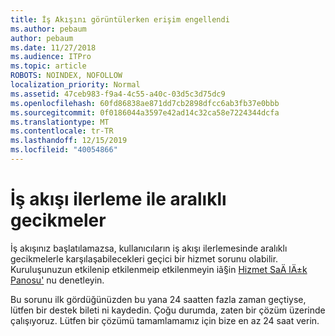 ```yaml
---
title: İş Akışını görüntülerken erişim engellendi
ms.author: pebaum
author: pebaum
ms.date: 11/27/2018
ms.audience: ITPro
ms.topic: article
ROBOTS: NOINDEX, NOFOLLOW
localization_priority: Normal
ms.assetid: 47ceb983-f9a4-4c55-a40c-03d5c3d75dc9
ms.openlocfilehash: 60fd86838ae871dd7cb2898dfcc6ab3fb37e0bbb
ms.sourcegitcommit: 0f0186044a3597e42ad14c32ca58e7224344dcfa
ms.translationtype: MT
ms.contentlocale: tr-TR
ms.lasthandoff: 12/15/2019
ms.locfileid: "40054866"
---
```

# <a name="intermittent-delays-with-workflow-progress"></a>İş akışı ilerleme ile aralıklı gecikmeler

İş akışınız başlatılamazsa, kullanıcıların iş akışı ilerlemesinde aralıklı gecikmelerle karşılaşabilecekleri geçici bir hizmet sorunu olabilir. Kuruluşunuzun etkilenip etkilenmeip etkilenmeyin iã§in [Hizmet SaÄ lÄ±k Panosu'](https://admin.microsoft.com/AdminPortal/Home#/servicehealth) nu denetleyin. 

Bu sorunu ilk gördüğünüzden bu yana 24 saatten fazla zaman geçtiyse, lütfen bir destek bileti ni kaydedin. Çoğu durumda, zaten bir çözüm üzerinde çalışıyoruz. Lütfen bir çözümü tamamlamamız için bize en az 24 saat verin.


  

